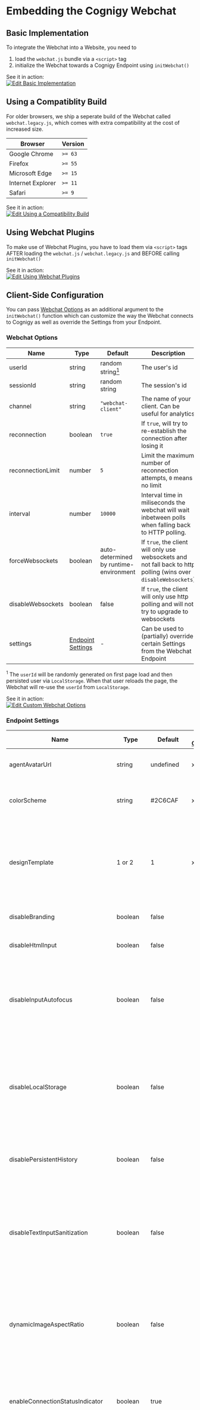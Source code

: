# Embedding the Cognigy Webchat

## Basic Implementation

To integrate the Webchat into a Website, you need to

1. load the `webchat.js` bundle via a `<script>` tag
2. initialize the Webchat towards a Cognigy Endpoint using `initWebchat()`

See it in action:  
[![Edit Basic Implementation](https://codesandbox.io/static/img/play-codesandbox.svg)](https://codesandbox.io/s/basic-cognigy-webchat-embedding-ict1u?fontsize=14&hidenavigation=1&theme=dark)

## Using a Compatiblity Build

For older browsers, we ship a seperate build of the Webchat called `webchat.legacy.js`, which comes with extra compatibility at the cost of increased size.

| Browser           | Version |
| ----------------- | ------- |
| Google Chrome     | `>= 63` |
| Firefox           | `>= 55` |
| Microsoft Edge    | `>= 15` |
| Internet Explorer | `>= 11` |
| Safari            | `>= 9`  |

See it in action:  
[![Edit Using a Compatibility Build](https://codesandbox.io/static/img/play-codesandbox.svg)](https://codesandbox.io/s/embedding-the-cognigy-webchat-yu1yg?fontsize=14&hidenavigation=1&theme=dark)

## Using Webchat Plugins

To make use of Webchat Plugins, you have to load them via `<script>` tags AFTER loading the `webchat.js` / `webchat.legacy.js` and BEFORE calling `initWebchat()`

See it in action:  
[![Edit Using Webchat Plugins](https://codesandbox.io/static/img/play-codesandbox.svg)](https://codesandbox.io/s/embedding-the-cognigy-webchat-1p6ky?fontsize=14&hidenavigation=1&theme=dark)

## Client-Side Configuration

You can pass [Webchat Options](#webchat-options) as an additional argument to the `initWebchat()` function which can customize the way the Webchat connects to Cognigy as well as override the Settings from your Endpoint.

### Webchat Options

| Name              | Type                                    | Default                                          | Description                                                                                                      |
| ----------------- | --------------------------------------- | ------------------------------------------------ | ---------------------------------------------------------------------------------------------------------------- |
| userId            | string                                  | random string[<sup>1</sup>](#persistent-user-id) | The user's id                                                                                                    |
| sessionId         | string                                  | random string                                    | The session's id                                                                                                 |
| channel           | string                                  | `"webchat-client"`                               | The name of your client. Can be useful for analytics                                                             |
| reconnection      | boolean                                 | `true`                                           | If `true`, will try to re-establish the connection after losing it                                               |
| reconnectionLimit | number                                  | `5`                                              | Limit the maximum number of reconnection attempts, `0` means no limit                                            |
| interval          | number                                  | `10000`                                          | Interval time in miliseconds the webchat will wait inbetween polls when falling back to HTTP polling.            |
| forceWebsockets   | boolean                                 | auto-determined by runtime-environment           | If `true`, the client will only use websockets and not fall back to http polling (wins over `disableWebsockets`) |
| disableWebsockets | boolean                                 | false                                            | If `true`, the client will only use http polling and will not try to upgrade to websockets                       |
| settings          | [Endpoint Settings](#endpoint-settings) | -                                                | Can be used to (partially) override certain Settings from the Webchat Endpoint                                   |

<sup id="persistent-user-id">1</sup> The `userId` will be randomly generated on first page load and then persisted user via `LocalStorage`. When that user reloads the page, the Webchat will re-use the `userId` from `LocalStorage`.

See it in action:  
[![Edit Custom Webchat Options](https://codesandbox.io/static/img/play-codesandbox.svg)](https://codesandbox.io/s/embedding-the-cognigy-webchat-4xkv8?fontsize=14&hidenavigation=1&theme=dark)

### Endpoint Settings

| Name                              | Type                                | Default         | [UI Config](#UI-Configurable) | [Demo Exclusive](#Demo-Page-Settings) | [Updatable](#Safe-To-Update)    | Description                                                                                                                                                                                                     |
| --------------------------------- | ----------------------------------- | --------------- | ----------------------------- | ------------------------------------- | ------------------------------- | --------------------------------------------------------------------------------------------------------------------------------------------------------------------------------------------------------------- |
| agentAvatarUrl                    | string                              | undefined       | x                             |                                       |                                 | A custom avatar that sould be displayed next to agent messages                                                                                                                                                  |
| colorScheme                       | string                              | #2C6CAF         | x                             |                                       |                                 | The background color of the header and bot messages in the Webchat.                                                                                                                                             |
| designTemplate                    | 1 or 2                              | 1               | x                             | x                                     |                                 | The Webchat design template to use. We default to design template 1 (bottom right with a button), you can switch to template 2, which is the centered webchat.                                                  |
| disableBranding                   | boolean                             | false           |                               |                                       |                                 | If true, hides "Powered by Cognigy" link                                                                                                                                                                        |
| disableHtmlInput                  | boolean                             | false           |                               |                                       |                                 | If true, strips all html tags out from the input of the user.                                                                                                                                                   |
| disableInputAutofocus             | boolean                             | false           |                               |                                       |                                 | By default, the input will automatically focus when a user opens the widget. If you set this to true, the input will no longer focus when opening the widget.                                                   |
| disableLocalStorage               | boolean                             | false           |                               |                                       |                                 | If true, disables storing any information in browsers storage like persistent history and userId. This flag has a higher priority than `useSessionStorage` - setting this to true also disables SessionStorage. |
| disablePersistentHistory          | boolean                             | false           |                               |                                       |                                 | If true, disables storing of the chat history into LocalStorage (used for persistence).                                                                                                                         |
| disableTextInputSanitization      | boolean                             | false           |                               |                                       |                                 | By default, text inputs from the user will be sanitized for HTML with scripting. If you set this to true, users can send any kind of HTML text, including script-tags and onload-attributes etc.                |
| dynamicImageAspectRatio           | boolean                             | false           |                               |                                       |                                 | If true, images from the "gallery", "attachment" or "top list item" template will not have a forced aspect ratio and will be fully displayed full-width without cropping                                        |
| enableConnectionStatusIndicator   | boolean                             | true            |                               |                                       |                                 | Whether to show a warning if the connection is lost during a conversation. The warning will disappear when the connection is re-established.
| enableAutoFocus                   | boolean                             | false           |                               |                                       |                                 | If true, focus will be automatically moved to the first focusable element within the latest incoming message. Ths focus will only be moved when the focus is currently on an element within the chat log.                                                                     |
| enableFocusTrap                   | boolean                             | false           |                               |                                       |                                 | If true, elements outside the chat window will not be focusable during keyboard navigation when the chat window is open
| enableMarkdownStyling             | boolean                             | false           |                               |                                       |                                 | If true, will apply Markdown-related CSS styling rules to the content of regular text messages                                                                                                                  |
| enablePersistentMenu              | boolean                             | false           | x                             |                                       |                                 | Whether to enable the Persistent Menu                                                                                                                                                                           |
| enableStrictMessengerSync         | boolean                             | false           |                               |                                       |                                 | If set to true, will NOT render the message from the "Messenger" tab in the SAY node unless "Use Facebook Channel" is checked in the "Webchat" tab.                                                             |
| enableSTT                         | boolean                             | false           | x                             | x                                     |                                 | Whether to load the speech input plugin.                                                                                                                                                                        |
| enableTTS                         | boolean                             | false           | x                             | x                                     |                                 | Whether to load the speech output plugin.                                                                                                                                                                       |
| enableTypingIndicator             | boolean                             | true            | x                             |                                       |                                 | Whether to enable typing indicators in the Webchat when the Conversational AI is replying. Requires a messageDelay to be set.                                                                                   |
| enableUnreadMessageBadge          | boolean                             | false           |                               |                                       |                                 | If true, the webchat shows a badge with the number of unread messages at the toggle button                                                                                                                      |
| enableUnreadMessagePreview        | boolean                             | false           |                               |                                       | x                               | If true, the webchat shows a message bubble with the latest retrieved bot message.                                                                                                                              |
| enableUnreadMessageSound          | boolean                             | false           | x                             |                                       |                                 | If true, plays a notification sound for each incoming unread message                                                                                                                                            |
| enableUnreadMessageTitleIndicator | boolean                             | false           |                               |                                       |                                 | If true, will indicate the amount of unread messages in the page title every 1000ms                                                                                                                             |
| engagementMessageText             | string                              | ""              |                               |                                       |                                 | The logo to display in the header of the Webchat. Defaults to a COGNIGY.AI logo.                                                                                                                                |
| getStartedText                    | string                              | ""              | x                             |                                       | [x\*](#Updating-start-behavior) | The visible text of the generated message if `startBehavior` is set to `"button"` or `"injection"`                                                                                                              |
| getStartedPayload                 | string                              | ""              | x                             |                                       | [x\*](#Updating-start-behavior) | The actual text payload of the generated message if `startBehavior` is set to `"button"` or `"injection"`                                                                                                       |
| getStartedButtonText              | string                              | ""              | x                             |                                       | [x\*](#Updating-start-behavior) | The label of the "get started button" if `startBehavior` is set to `"button"`                                                                                                                                   |
| ignoreLineBreaks                  | boolean                             | false           | x                             |                                       |                                 | Whether to ignore line breaks in the Messenger Generic Templates, Gallery Cards Subtitle.                                                                                                                       |
| inputPlaceholder                  | string                              | "Write a reply" | x                             |                                       |                                 | The placeholder text to display in the input field.                                                                                                                                                             |
| messageLogoUrl                    | string                              | COGNIGY.AI Logo | x                             |                                       |                                 | A custom avatar that should be displayed next to bot messages. Defaults to a COGNIGY.AI logo.                                                                                                                   |
| persistentMenu                    | [Persistent Menu](#persistent-menu) | -               | x                             |                                       |                                 | The Persistent Menu to render in the Webchat.                                                                                                                                                                   |
| showEngagementMessagesInChat      | boolean                             | false           |                               |                                       |                                 | If this is true, then engagement messages will also be shown in the chat window                                                                                                                                 |
| startBehavior                     | 'none' , 'button', 'injection'      | 'none'          | x                             |                                       |                                 | If 'none', will start the webchat with a text input, 'button' will display a get started button with a preconfigured message, 'injection' will automatically send a message to the bot.                         |
| title                             | string                              | Cognigy Webchat | x                             |                                       |                                 | The text that will be shown in the title bar of the Webchat                                                                                                                                                     |
| unreadMessageTitleText            | string                              | "New Message"   | x                             |                                       |                                 | The website title that is displayed when the user retrieved one new message                                                                                                                                     |
| unreadMessageTitleTextPlural      | string                              | "New Messages"  | x                             |                                       |                                 | The website title that is displayed when the user retrieved more than one new message                                                                                                                           |
| userAvatarUrl                     | string                              | undefined       | x                             |                                       |                                 | A custom avatar that should be displayed next to user messages. Defaults to a user icon.                                                                                                                        |
| useSessionStorage                 | boolean                             | false           |                               |                                       |                                 | If true, to store chat history and userId sessionStorage is used instead of localStorage. Note: This means the userId will not be persisted after closing and re-opening a browser tab.                         |

##### UI Configurable

These settings can be controlled by a graphical input within the Endpoint editor

##### Demo Page Settings

These settings only take effect on the integrated Demo page reachable through the "OPEN WEBCHAT" button in the Endpoint editor.

##### Safe to Update

These settings were designed to be used and tested with the [`updateSettings`](./webchat-api.md#update-settings) API.
The list of "safe to update" features will be expanded over time.

###### Updating Start Behavior

These properties can be updated, but will only have effect if the "injection" message was not sent yet / the "button" was not clicked yet.

See it in action:  
[![Edit Override Endpoint Settings](https://codesandbox.io/static/img/play-codesandbox.svg)](https://codesandbox.io/s/embedding-the-cognigy-webchat-bpz1r?fontsize=14&hidenavigation=1&theme=dark)

#### Persistent Menu

| Name      | Type                                                    | Default | Description                                               |
| --------- | ------------------------------------------------------- | ------- | --------------------------------------------------------- |
| title     | string                                                  | `""`    | The title of the Persistent Menu                          |
| menuItems | Array of [Persistent Menu Items](#persistent-menu-item) | `[]`    | A List of Items that should appear in the Persistent Menu |

#### Persistent Menu Item

| Name    | Type   | Default | Description                                                          |
| ------- | ------ | ------- | -------------------------------------------------------------------- |
| title   | string | `""`    | The label of the Persisted Menu Item and visible Text on the Message |
| payload | string | `""`    | The actual text message that should be sent                          |

#### Unread Messages Preview

If the website title should display, that the virtual agent sent a new message, the following configuration could be used:

```js
{
  settings: {
    unreadMessageTitleText: "New message",
    unreadMessageTitleTextPlural: "New messages",
    enableUnreadMessageTitleIndicator: true,
    enableUnreadMessageSound: true
  }
}
```

See it in action:  
[![Edit Override Endpoint Settings](https://codesandbox.io/static/img/play-codesandbox.svg)](https://codesandbox.io/s/unread-message-preview-oubyf?fontsize=14&hidenavigation=1&theme=dark)

